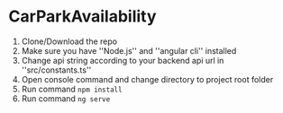 # CarParkAvailability

1. Clone/Download the repo
2. Make sure you have ''Node.js'' and ''angular cli'' installed
3. Change api string according to your backend api url in ''src/constants.ts''
4. Open console command and change directory to project root folder 
5. Run command ``npm install`` 
6. Run command ``ng serve``
